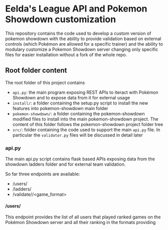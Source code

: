 # Eelda's League API and Pokemon Showdown customization

This repository contains the code used to develop a custom version of pokemon showdown with the ability to provide
validation based on external controls (which Pokémon are allowed for a specific trainer) and the ability to 
modulary customize a Pokemon Showdown server changing only specific files for easier installation without a fork of the
whole repo.

## Root folder content

The root folder of this project contains 

* `api.py`: the main program exposing REST APIs to iteract with Pokémon Showdown
            and to expose data from it for external usage
* `install/`: a folder containing the setup.py script to install the
	      new features into pokemon-showdown main folder
* `pokemon-showdown/`: a folder containing the pokemon-showdown modified
		       files to install into the main pokemon-showdown
                       project. The content of this folder follows the
		       pokemon-showdown project folder tree
* `src/`: folder containing the code used to support the main `api.py` file.
          In particular the `validator.py` files will be discussed in 
	  detail later

### api.py

The main api.py script contains flask based APIs exposing data from
the showdown ladders folder and for external team validation.

So far three endpoints are available:  

* /users/<user>
* /ladders/<ladder>
* /validate/<user>/<game_format>

#### /users/<user>

This endpoint provides the list of all users that played ranked games
on the Pokémon Showdown server and all their ranking in the formats 
providing 
